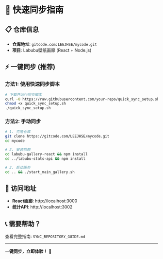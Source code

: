 # 🚀 快速同步指南

## 📋 仓库信息
- **仓库地址**: `gitcode.com:LEEJHSE/mycode.git`
- **项目**: Labubu壁纸画廊 (React + Node.js)

## ⚡ 一键同步 (推荐)

### 方法1: 使用快速同步脚本
```bash
# 下载并运行同步脚本
curl -O https://raw.githubusercontent.com/your-repo/quick_sync_setup.sh
chmod +x quick_sync_setup.sh
./quick_sync_setup.sh
```

### 方法2: 手动同步
```bash
# 1. 克隆仓库
git clone https://gitcode.com/LEEJHSE/mycode.git
cd mycode

# 2. 安装依赖
cd labubu-gallery-react && npm install
cd ../labubu-stats-api && npm install

# 3. 启动服务
cd .. && ./start_main_gallery.sh
```

## 🎯 访问地址
- **React画廊**: http://localhost:3000
- **统计API**: http://localhost:3002

## 📞 需要帮助？
查看完整指南: `SYNC_REPOSITORY_GUIDE.md`

---
**一键同步，立即体验！** 🎊
